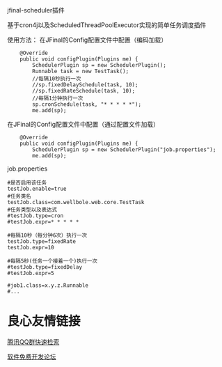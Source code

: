 jfinal-scheduler插件

基于cron4j以及ScheduledThreadPoolExecutor实现的简单任务调度插件

使用方法：
在JFinal的Config配置文件中配置（编码加载）
```
    @Override
    public void configPlugin(Plugins me) {
        SchedulerPlugin sp = new SchedulerPlugin();
        Runnable task = new TestTask();
        //每隔10秒执行一次
        //sp.fixedDelaySchedule(task, 10);
        //sp.fixedRateSchedule(task, 10);
        //每隔1分钟执行一次
        sp.cronSchedule(task, "* * * * *");
        me.add(sp);
```

在JFinal的Config配置文件中配置（通过配置文件加载）
```
    @Override
    public void configPlugin(Plugins me) {
        SchedulerPlugin sp = new SchedulerPlugin("job.properties");
        me.add(sp);
```

job.properties
```
#是否启用该任务
testJob.enable=true
#任务类名
testJob.class=com.wellbole.web.core.TestTask
#任务类型以及表达式
#testJob.type=cron
#testJob.expr=* * * * *

#每隔10秒（每分钟6次）执行一次
testJob.type=fixedRate
testJob.expr=10

#每隔5秒(任务一个接着一个)执行一次
#testJob.type=fixedDelay
#testJob.expr=5

#job1.class=x.y.z.Runnable
#...
```


 # 良心友情链接

[腾讯QQ群快速检索](http://u.720life.cn/s/8cf73f7c)

[软件免费开发论坛](http://u.720life.cn/s/bbb01dc0)